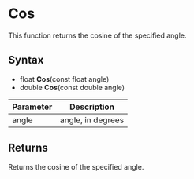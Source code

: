 # Cos #

This function returns the cosine of the specified angle.

## Syntax ##

- float **Cos**(const float angle)
- double **Cos**(const double angle)

| Parameter | Description |
| --- | --- |
| angle | angle, in degrees |

## Returns ##

Returns the cosine of the specified angle.
